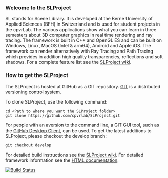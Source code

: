 ### Welcome to the SLProject 
SL stands for Scene Library. It is developed at the Berne University of Applied Sciences (BFH) in Switzerland and is used for student projects in the cpvrLab. The various applications show what you can learn in three semesters about 3D computer graphics in real time rendering and ray tracing. The framework is built in C++ and OpenGL ES and can be built on Windows, Linux, MacOS (Intel & arm64), Android and Apple iOS. The framework can render alternatively with Ray Tracing and Path Tracing which provides in addition high quality transparencies, reflections and soft shadows. For a complete feature list see the [SLProject wiki](https://github.com/cpvrlab/SLProject/wiki).

### How to get the SLProject

The SLProject is hosted at GitHub as a GIT repository.
[GIT](http://git-scm.com/) is a distributed versioning control system.

To clone SLProject, use the following command:

```
cd <Path to where you want the SLProject folder>
git clone https://github.com/cpvrlab/SLProject.git
```

For people with an aversion to the command line, a GIT GUI tool, such as the [GitHub Desktop Client](https://desktop.github.com), can be used. To get the latest additions to SLProject, please checkout the develop branch:

```
git checkout develop
```

For detailed build instructions see the [SLProject wiki](https://github.com/cpvrlab/SLProject/wiki).
For detailed framework information see the [HTML documentation](http://cpvrlab.github.io/SLProject_doc/html/index.html).


[![Build Status](https://ci.appveyor.com/api/projects/status/d101mkgdfy4lqe01?svg=true)](https://ci.appveyor.com/project/MarcusHudritsch/slproject)
